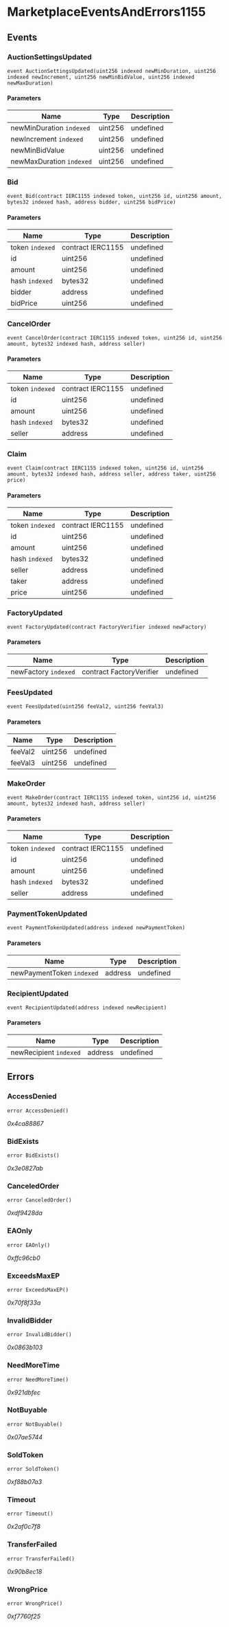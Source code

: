 # MarketplaceEventsAndErrors1155










## Events

### AuctionSettingsUpdated

```solidity
event AuctionSettingsUpdated(uint256 indexed newMinDuration, uint256 indexed newIncrement, uint256 newMinBidValue, uint256 indexed newMaxDuration)
```





#### Parameters

| Name | Type | Description |
|---|---|---|
| newMinDuration `indexed` | uint256 | undefined |
| newIncrement `indexed` | uint256 | undefined |
| newMinBidValue  | uint256 | undefined |
| newMaxDuration `indexed` | uint256 | undefined |

### Bid

```solidity
event Bid(contract IERC1155 indexed token, uint256 id, uint256 amount, bytes32 indexed hash, address bidder, uint256 bidPrice)
```





#### Parameters

| Name | Type | Description |
|---|---|---|
| token `indexed` | contract IERC1155 | undefined |
| id  | uint256 | undefined |
| amount  | uint256 | undefined |
| hash `indexed` | bytes32 | undefined |
| bidder  | address | undefined |
| bidPrice  | uint256 | undefined |

### CancelOrder

```solidity
event CancelOrder(contract IERC1155 indexed token, uint256 id, uint256 amount, bytes32 indexed hash, address seller)
```





#### Parameters

| Name | Type | Description |
|---|---|---|
| token `indexed` | contract IERC1155 | undefined |
| id  | uint256 | undefined |
| amount  | uint256 | undefined |
| hash `indexed` | bytes32 | undefined |
| seller  | address | undefined |

### Claim

```solidity
event Claim(contract IERC1155 indexed token, uint256 id, uint256 amount, bytes32 indexed hash, address seller, address taker, uint256 price)
```





#### Parameters

| Name | Type | Description |
|---|---|---|
| token `indexed` | contract IERC1155 | undefined |
| id  | uint256 | undefined |
| amount  | uint256 | undefined |
| hash `indexed` | bytes32 | undefined |
| seller  | address | undefined |
| taker  | address | undefined |
| price  | uint256 | undefined |

### FactoryUpdated

```solidity
event FactoryUpdated(contract FactoryVerifier indexed newFactory)
```





#### Parameters

| Name | Type | Description |
|---|---|---|
| newFactory `indexed` | contract FactoryVerifier | undefined |

### FeesUpdated

```solidity
event FeesUpdated(uint256 feeVal2, uint256 feeVal3)
```





#### Parameters

| Name | Type | Description |
|---|---|---|
| feeVal2  | uint256 | undefined |
| feeVal3  | uint256 | undefined |

### MakeOrder

```solidity
event MakeOrder(contract IERC1155 indexed token, uint256 id, uint256 amount, bytes32 indexed hash, address seller)
```





#### Parameters

| Name | Type | Description |
|---|---|---|
| token `indexed` | contract IERC1155 | undefined |
| id  | uint256 | undefined |
| amount  | uint256 | undefined |
| hash `indexed` | bytes32 | undefined |
| seller  | address | undefined |

### PaymentTokenUpdated

```solidity
event PaymentTokenUpdated(address indexed newPaymentToken)
```





#### Parameters

| Name | Type | Description |
|---|---|---|
| newPaymentToken `indexed` | address | undefined |

### RecipientUpdated

```solidity
event RecipientUpdated(address indexed newRecipient)
```





#### Parameters

| Name | Type | Description |
|---|---|---|
| newRecipient `indexed` | address | undefined |



## Errors

### AccessDenied

```solidity
error AccessDenied()
```



*0x4ca88867*


### BidExists

```solidity
error BidExists()
```



*0x3e0827ab*


### CanceledOrder

```solidity
error CanceledOrder()
```



*0xdf9428da*


### EAOnly

```solidity
error EAOnly()
```



*0xffc96cb0*


### ExceedsMaxEP

```solidity
error ExceedsMaxEP()
```



*0x70f8f33a*


### InvalidBidder

```solidity
error InvalidBidder()
```



*0x0863b103*


### NeedMoreTime

```solidity
error NeedMoreTime()
```



*0x921dbfec*


### NotBuyable

```solidity
error NotBuyable()
```



*0x07ae5744*


### SoldToken

```solidity
error SoldToken()
```



*0xf88b07a3*


### Timeout

```solidity
error Timeout()
```



*0x2af0c7f8*


### TransferFailed

```solidity
error TransferFailed()
```



*0x90b8ec18*


### WrongPrice

```solidity
error WrongPrice()
```



*0xf7760f25*




